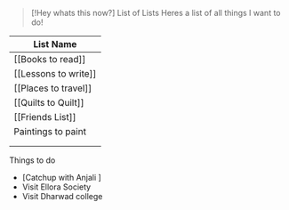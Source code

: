 
> [!Hey whats this now?] List of Lists
> Heres a list of all things I want to do!


| List Name            |
| -------------------- |
| [[Books to read]]  |
| [[Lessons to write]] |
| [[Places to travel]] |
| [[Quilts to Quilt]]  |
| [[Friends List]] |
| Paintings to paint   |
|                      |
|                      |

Things to do
- [Catchup with Anjali ]
- Visit Ellora Society
- Visit Dharwad college